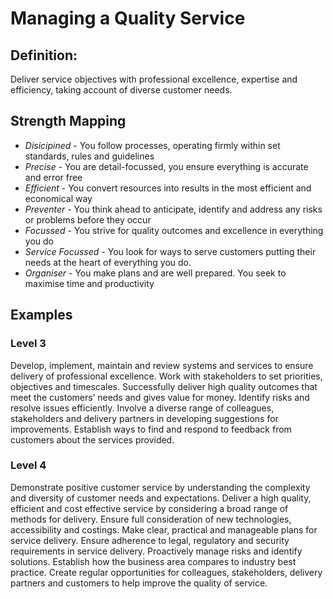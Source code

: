 # Managing a Quality Service

## Definition:

Deliver service objectives with professional excellence, expertise and efficiency, taking account of diverse customer needs.

## Strength Mapping 

* _Disicipined_ - You follow processes, operating firmly within set standards, rules and guidelines 
* _Precise_ - You are detail-focussed, you ensure everything is accurate and error free
* _Efficient_ - You convert resources into results in the most efficient and economical way
* _Preventer_ - You think ahead to anticipate, identify and address any risks or problems before they occur
* _Focussed_ - You strive for quality outcomes and excellence in everything you do 
* _Service Focussed_ - You look for ways to serve customers putting their needs at the heart of everything you do.
* _Organiser_ - You make plans and are well prepared. You seek to maximise time and productivity
  

## Examples 

### Level 3

Develop, implement, maintain and review systems and services to ensure delivery of professional excellence. Work with stakeholders to set priorities, objectives and timescales. Successfully deliver high quality outcomes that meet the customers’ needs and gives value for money. Identify risks and resolve issues efficiently. Involve a diverse range of colleagues, stakeholders and delivery partners in developing suggestions for improvements. Establish ways to find and respond to feedback from customers about the services provided. 

### Level 4 

Demonstrate positive customer service by understanding the complexity and diversity of customer needs and expectations. Deliver a high quality, efficient and cost effective service by considering a broad range of methods for delivery. Ensure full consideration of new technologies, accessibility and costings. Make clear, practical and manageable plans for service delivery. Ensure adherence to legal, regulatory and security requirements in service delivery. Proactively manage risks and identify solutions. Establish how the business area compares to industry best practice. Create regular opportunities for colleagues, stakeholders, delivery partners and customers to help improve the quality of service.